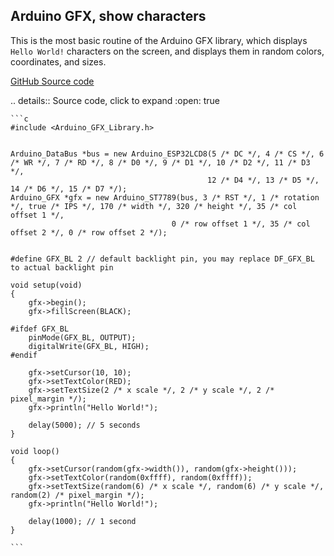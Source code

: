 ## Arduino GFX, show characters

This is the most basic routine of the Arduino GFX library, which displays `Hello World!` characters on the screen, and displays them in random colors, coordinates, and sizes.

[GitHub Source code](https://github.com/BPI-STEAM/BPI-Centi-S3-Doc/blob/main/arduino_example/01_show_characters_helloworld/HelloWorld.ino)

.. details:: Source code, click to expand
    :open: true

    ```c
    #include <Arduino_GFX_Library.h>


    Arduino_DataBus *bus = new Arduino_ESP32LCD8(5 /* DC */, 4 /* CS */, 6 /* WR */, 7 /* RD */, 8 /* D0 */, 9 /* D1 */, 10 /* D2 */, 11 /* D3 */,
                                                12 /* D4 */, 13 /* D5 */, 14 /* D6 */, 15 /* D7 */);
    Arduino_GFX *gfx = new Arduino_ST7789(bus, 3 /* RST */, 1 /* rotation */, true /* IPS */, 170 /* width */, 320 /* height */, 35 /* col offset 1 */,
                                        0 /* row offset 1 */, 35 /* col offset 2 */, 0 /* row offset 2 */);


    #define GFX_BL 2 // default backlight pin, you may replace DF_GFX_BL to actual backlight pin

    void setup(void)
    {
        gfx->begin();
        gfx->fillScreen(BLACK);

    #ifdef GFX_BL
        pinMode(GFX_BL, OUTPUT);
        digitalWrite(GFX_BL, HIGH);
    #endif

        gfx->setCursor(10, 10);
        gfx->setTextColor(RED);
        gfx->setTextSize(2 /* x scale */, 2 /* y scale */, 2 /* pixel_margin */);
        gfx->println("Hello World!");

        delay(5000); // 5 seconds
    }

    void loop()
    {
        gfx->setCursor(random(gfx->width()), random(gfx->height()));
        gfx->setTextColor(random(0xffff), random(0xffff));
        gfx->setTextSize(random(6) /* x scale */, random(6) /* y scale */, random(2) /* pixel_margin */);
        gfx->println("Hello World!");

        delay(1000); // 1 second
    }

    ```

